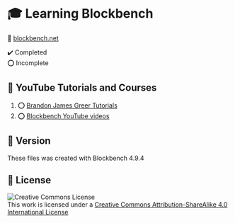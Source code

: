 # :mortar_board: Learning Blockbench

:link: [blockbench.net](https://www.blockbench.net/)

:heavy_check_mark: Completed  
:o: Incomplete

## :beginner: YouTube Tutorials and Courses

1. :o: [Brandon James Greer Tutorials](brandon-james-greer-tutorials)
2. :o: [Blockbench YouTube videos](blockbench-tutorials)

## :memo: Version

These files was created with Blockbench 4.9.4

## :page_with_curl: License

![Creative Commons License](https://i.creativecommons.org/l/by-sa/4.0/88x31.png)  
This work is licensed under a [Creative Commons Attribution-ShareAlike 4.0 International License](http://creativecommons.org/licenses/by-sa/4.0/)
